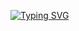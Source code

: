 [![Typing SVG](https://readme-typing-svg.demolab.com?font=Fira+Code&pause=1000&color=C0C0C0&random=false&width=435&lines=Hello+World%2C++I'm+Master)](https://git.io/typing-svg)

<!--
Here are some ideas to get you started:

- 🔭 I’m currently working on ...
- 🌱 I’m currently learning ...
- 🤔 I’m looking for help with ...
- 💬 Ask me about ...
- 📫 How to reach me: ...
- ⚡ Fun fact: ...
-->
